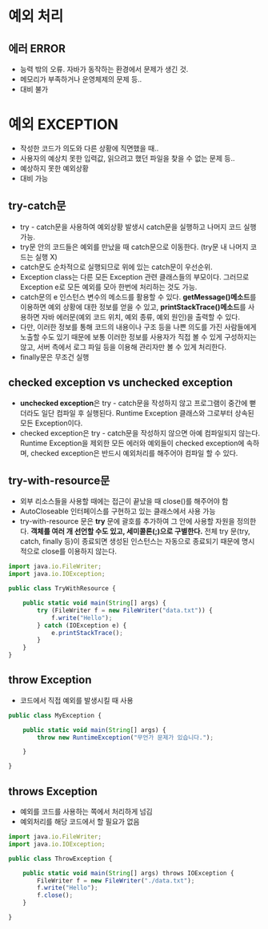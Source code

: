 # 예외 처리


## 에러 ERROR

- 능력 밖의 오류. 자바가 동작하는 환경에서 문제가 생긴 것.
- 메모리가 부족하거나 운영체제의 문제 등..
- 대비 불가

# 예외 EXCEPTION

- 작성한 코드가 의도와 다른 상황에 직면했을 때..
- 사용자의 예상치 못한 입력값, 읽으려고 했던 파일을 찾을 수 없는 문제 등..
- 예상하지 못한 예외상황
- 대비 가능


## try-catch문

- try - catch문을 사용하여 예외상황 발생시 catch문을 실행하고 나머지 코드 실행 가능.
- try문 안의 코드들은 예외를 만났을 때 catch문으로 이동한다. (try문 내 나머지 코드는 실행 X)
- catch문도 순차적으로 실행되므로 위에 있는 catch문이 우선순위.
- Exception class는 다른 모든 Exception 관련 클래스들의 부모이다. 그러므로 Exception e로 모든 예외를 모아 한번에 처리하는 것도 가능.
- catch문의 e 인스턴스 변수의 메소드를 활용할 수 있다. **getMessage()메소드**를 이용하면 예외 상황에 대한 정보를 얻을 수 있고, **printStackTrace()메소드**를 사용하면 자바 에러문(예외 코드 위치, 예외 종류, 예외 원인)을 출력할 수 있다.
- 다만, 이러한 정보를 통해 코드의 내용이나 구조 등을 나쁜 의도를 가진 사람들에게 노출할 수도 있기 때문에 보통 이러한 정보를 사용자가 직접 볼 수 있게 구성하지는 않고, 서버 측에서 로그 파일 등을 이용해 관리자만 볼 수 있게 처리한다.
- finally문은 무조건 실행


## checked exception vs unchecked exception

- **unchecked exception**은 try - catch문을 작성하지 않고 프로그램이 중간에 뻗더라도 일단 컴파일 후 실행된다. Runtime Exception 클래스와 그로부터 상속된 모든 Exception이다.
- checked exception은 try - catch문을 작성하지 않으면 아예 컴파일되지 않는다. Runtime Exception을 제외한 모든 에러와 예외들이 checked exception에 속하며, checked exception은 반드시 예외처리를 해주어야 컴파일 할 수 있다.


## try-with-resource문

- 외부 리소스들을 사용할 때에는 접근이 끝났을 때 close()를 해주어야 함
- AutoCloseable 인터페이스를 구현하고 있는 클래스에서 사용 가능
- try-with-resource 문은 **try** 문에 괄호를 추가하여 그 안에 사용할 자원을 정의한다. **객체를 여러 개 선언할 수도 있고, 세미콜론(;)으로 구별한다.** 전체 try 문(try, catch, finally 등)이 종료되면 생성된 인스턴스는 자동으로 종료되기 때문에 명시적으로 close를 이용하지 않는다.

```jsx
import java.io.FileWriter;
import java.io.IOException;

public class TryWithResource {

	public static void main(String[] args) {
		try (FileWriter f = new FileWriter("data.txt")) {
			f.write("Hello");
		} catch (IOException e) {
			e.printStackTrace();
		}
	}
}
```


## throw Exception

- 코드에서 직접 예외를 발생시킬 때 사용

```jsx
public class MyException {

	public static void main(String[] args) {
		throw new RuntimeException("무언가 문제가 있습니다.");

	}

}
```


## throws Exception

- 예외를 코드를 사용하는 쪽에서 처리하게 넘김
- 예외처리를 해당 코드에서 할 필요가 없음

```jsx
import java.io.FileWriter;
import java.io.IOException;

public class ThrowException {

	public static void main(String[] args) throws IOException {
		FileWriter f = new FileWriter("./data.txt");
		f.write("Hello");
		f.close();
	}

}
```
